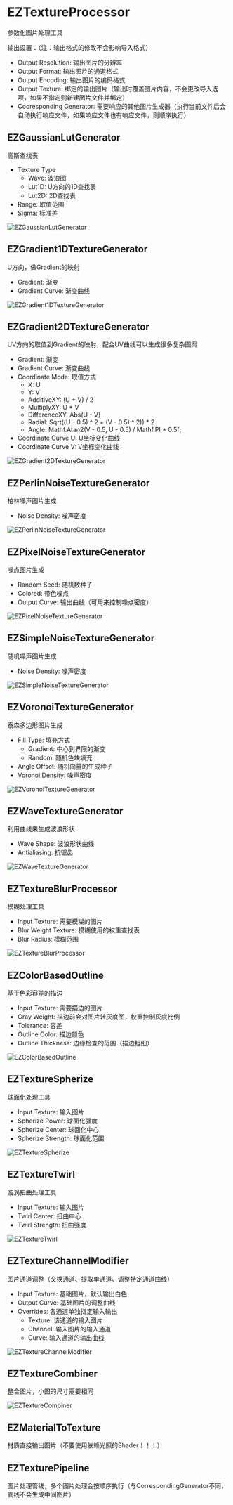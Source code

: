 # EZTextureProcessor

参数化图片处理工具

输出设置：（注：输出格式的修改不会影响导入格式）

- Output Resolution: 输出图片的分辨率
- Output Format: 输出图片的通道格式
- Output Encoding: 输出图片的编码格式
- Output Texture: 绑定的输出图片（输出时覆盖图片内容，不会更改导入选项，如果不指定则新建图片文件并绑定）
- Cooresponding Generator: 需要响应的其他图片生成器（执行当前文件后会自动执行响应文件，如果响应文件也有响应文件，则顺序执行）

## EZGaussianLutGenerator

高斯查找表

- Texture Type
  - Wave: 波浪图
  - Lut1D: U方向的1D查找表
  - Lut2D: 2D查找表
- Range: 取值范围
- Sigma: 标准差

![EZGaussianLutGenerator](.SamplePicture/EZGaussianLutGenerator.png)

## EZGradient1DTextureGenerator

U方向，做Gradient的映射

- Gradient: 渐变
- Gradient Curve: 渐变曲线

![EZGradient1DTextureGenerator](.SamplePicture/EZGradient1DTextureGenerator.png)

## EZGradient2DTextureGenerator

UV方向的取值到Gradient的映射，配合UV曲线可以生成很多复杂图案

- Gradient: 渐变
- Gradient Curve: 渐变曲线
- Coordinate Mode: 取值方式
  - X: U
  - Y: V
  - AdditiveXY: (U + V) / 2
  - MultiplyXY: U * V
  - DifferenceXY: Abs(U - V)
  - Radial: Sqrt((U - 0.5) ^ 2 + (V - 0.5) ^ 2)) * 2
  - Angle: Mathf.Atan2(V - 0.5, U - 0.5) / Mathf.PI * 0.5f;
- Coordinate Curve U: U坐标变化曲线
- Coordinate Curve V: V坐标变化曲线

![EZGradient2DTextureGenerator](.SamplePicture/EZGradient2DTextureGenerator.png)

## EZPerlinNoiseTextureGenerator

柏林噪声图片生成

- Noise Density: 噪声密度

![EZPerlinNoiseTextureGenerator](.SamplePicture/EZPerlinNoiseTextureGenerator.png)

## EZPixelNoiseTextureGenerator

噪点图片生成

- Random Seed: 随机数种子
- Colored: 带色噪点
- Output Curve: 输出曲线（可用来控制噪点密度）

![EZPixelNoiseTextureGenerator](.SamplePicture/EZPixelNoiseTextureGenerator.png)

## EZSimpleNoiseTextureGenerator

随机噪声图片生成

- Noise Density: 噪声密度

![EZSimpleNoiseTextureGenerator](.SamplePicture/EZSimpleNoiseTextureGenerator.png)

## EZVoronoiTextureGenerator

泰森多边形图片生成

- Fill Type: 填充方式
  - Gradient: 中心到界限的渐变
  - Random: 随机色块填充
- Angle Offset: 随机向量的生成种子
- Voronoi Density: 噪声密度

![EZVoronoiTextureGenerator](.SamplePicture/EZVoronoiTextureGenerator.png)

## EZWaveTextureGenerator

利用曲线来生成波浪形状

- Wave Shape: 波浪形状曲线
- Antialiasing: 抗锯齿

![EZWaveTextureGenerator](.SamplePicture/EZWaveTextureGenerator.png)

## EZTextureBlurProcessor

模糊处理工具

- Input Texture: 需要模糊的图片
- Blur Weight Texture: 模糊使用的权重查找表
- Blur Radius: 模糊范围

![EZTextureBlurProcessor](.SamplePicture/EZTextureBlurProcessor.png)

## EZColorBasedOutline

基于色彩容差的描边

- Input Texture: 需要描边的图片
- Gray Weight: 描边前会对图片转灰度图，权重控制灰度比例
- Tolerance: 容差
- Outline Color: 描边颜色
- Outline Thickness: 边缘检查的范围（描边粗细）

![EZColorBasedOutline](.SamplePicture/EZColorBasedOutline.png)

## EZTextureSpherize

球面化处理工具

- Input Texture: 输入图片
- Spherize Power: 球面化强度
- Spherize Center: 球面化中心
- Spherize Strength: 球面化范围

![EZTextureSpherize](.SamplePicture/EZTextureSpherize.png)

## EZTextureTwirl

漩涡扭曲处理工具

- Input Texture: 输入图片
- Twirl Center: 扭曲中心
- Twirl Strength: 扭曲强度

![EZTextureTwirl](.SamplePicture/EZTextureTwirl.png)

## EZTextureChannelModifier

图片通道调整（交换通道、提取单通道、调整特定通道曲线）

- Input Texture: 基础图片，默认输出白色
- Output Curve: 基础图片的调整曲线
- Overrides: 各通道单独指定输入输出
  - Texture: 该通道的输入图片
  - Channel: 输入图片的输入通道
  - Curve: 输入通道的输出曲线

![EZTextureChannelModifier](.SamplePicture/EZTextureChannelModifier.png)

## EZTextureCombiner

整合图片，小图的尺寸需要相同

![EZTextureCombiner](.SamplePicture/EZTextureCombiner.png)

## EZMaterialToTexture

材质直接输出图片（不要使用依赖光照的Shader！！！）

## EZTexturePipeline

图片处理管线，多个图片处理会按顺序执行（与CorrespondingGenerator不同，管线不会生成中间图片）

